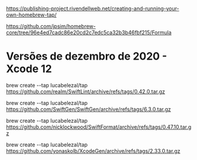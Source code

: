 https://publishing-project.rivendellweb.net/creating-and-running-your-own-homebrew-tap/


https://github.com/jpsim/homebrew-core/tree/96e4ed7cadc86e20cd2c7edc5ca32b3b46fbf215/Formula

# Versões de dezembro de 2020 - Xcode 12

brew create --tap lucabelezal/tap \
https://github.com/realm/SwiftLint/archive/refs/tags/0.42.0.tar.gz

brew create --tap lucabelezal/tap \
https://github.com/SwiftGen/SwiftGen/archive/refs/tags/6.3.0.tar.gz

brew create --tap lucabelezal/tap \
https://github.com/nicklockwood/SwiftFormat/archive/refs/tags/0.47.10.tar.gz

brew create --tap lucabelezal/tap \
https://github.com/yonaskolb/XcodeGen/archive/refs/tags/2.33.0.tar.gz